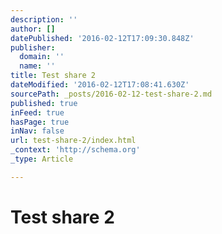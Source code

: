 ```yaml
---
description: ''
author: []
datePublished: '2016-02-12T17:09:30.848Z'
publisher:
  domain: ''
  name: ''
title: Test share 2
dateModified: '2016-02-12T17:08:41.630Z'
sourcePath: _posts/2016-02-12-test-share-2.md
published: true
inFeed: true
hasPage: true
inNav: false
url: test-share-2/index.html
_context: 'http://schema.org'
_type: Article

---
```

# Test share 2